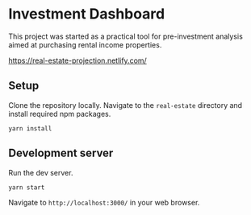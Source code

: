 # Investment Dashboard

This project was started as a practical tool for pre-investment analysis aimed at purchasing rental income properties.

https://real-estate-projection.netlify.com/

## Setup

Clone the repository locally. Navigate to the `real-estate` directory and install required npm packages.

`yarn install`

## Development server

Run the dev server. 

`yarn start`

Navigate to `http://localhost:3000/` in your web browser.

